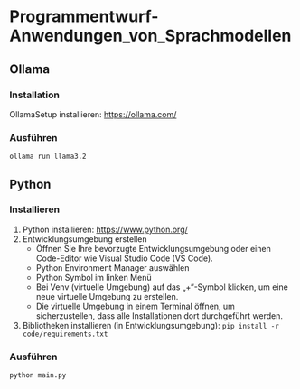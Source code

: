 # Programmentwurf-Anwendungen_von_Sprachmodellen
## Ollama 
### Installation
OllamaSetup installieren: https://ollama.com/

### Ausführen
```ollama run llama3.2``` 

## Python 
### Installieren
1. Python installieren: https://www.python.org/
2. Entwicklungsumgebung erstellen
    - Öffnen Sie Ihre bevorzugte Entwicklungsumgebung oder einen Code-Editor wie Visual Studio Code (VS Code).
    - Python Environment Manager auswählen
    - Python Symbol im linken Menü
    - Bei Venv (virtuelle Umgebung) auf das „+“-Symbol klicken, um eine neue virtuelle Umgebung zu erstellen.
    - Die virtuelle Umgebung in einem Terminal öffnen, um sicherzustellen, dass alle Installationen dort durchgeführt werden.
3. Bibliotheken installieren (in Entwicklungsumgebung): ```pip install -r code/requirements.txt``` 

### Ausführen
```python main.py```
